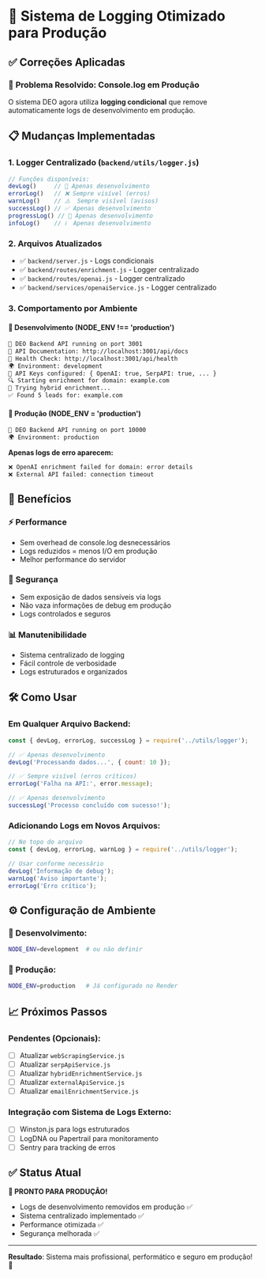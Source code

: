 # 🔧 Sistema de Logging Otimizado para Produção

## ✅ Correções Aplicadas

### 🚫 **Problema Resolvido: Console.log em Produção**

O sistema DEO agora utiliza **logging condicional** que remove automaticamente logs de desenvolvimento em produção.

## 📋 **Mudanças Implementadas**

### 1. **Logger Centralizado** (`backend/utils/logger.js`)
```javascript
// Funções disponíveis:
devLog()     // 🔧 Apenas desenvolvimento
errorLog()   // ❌ Sempre visível (erros)
warnLog()    // ⚠️  Sempre visível (avisos)
successLog() // ✅ Apenas desenvolvimento
progressLog() // 🔄 Apenas desenvolvimento
infoLog()    // ℹ️  Apenas desenvolvimento
```

### 2. **Arquivos Atualizados**
- ✅ `backend/server.js` - Logs condicionais
- ✅ `backend/routes/enrichment.js` - Logger centralizado
- ✅ `backend/routes/openai.js` - Logger centralizado
- ✅ `backend/services/openaiService.js` - Logger centralizado

### 3. **Comportamento por Ambiente**

#### 🔧 **Desenvolvimento** (NODE_ENV !== 'production')
```bash
🚀 DEO Backend API running on port 3001
📖 API Documentation: http://localhost:3001/api/docs
🏥 Health Check: http://localhost:3001/api/health
🌍 Environment: development
🔑 API Keys configured: { OpenAI: true, SerpAPI: true, ... }
🔍 Starting enrichment for domain: example.com
🔄 Trying hybrid enrichment...
✅ Found 5 leads for: example.com
```

#### 🚀 **Produção** (NODE_ENV = 'production')
```bash
🚀 DEO Backend API running on port 10000
🌍 Environment: production
```

**Apenas logs de erro aparecem:**
```bash
❌ OpenAI enrichment failed for domain: error details
❌ External API failed: connection timeout
```

## 🎯 **Benefícios**

### ⚡ **Performance**
- Sem overhead de console.log desnecessários
- Logs reduzidos = menos I/O em produção
- Melhor performance do servidor

### 🔐 **Segurança**
- Sem exposição de dados sensíveis via logs
- Não vaza informações de debug em produção
- Logs controlados e seguros

### 📊 **Manutenibilidade**
- Sistema centralizado de logging
- Fácil controle de verbosidade
- Logs estruturados e organizados

## 🛠️ **Como Usar**

### Em Qualquer Arquivo Backend:
```javascript
const { devLog, errorLog, successLog } = require('../utils/logger');

// ✅ Apenas desenvolvimento
devLog('Processando dados...', { count: 10 });

// ✅ Sempre visível (erros críticos)
errorLog('Falha na API:', error.message);

// ✅ Apenas desenvolvimento  
successLog('Processo concluído com sucesso!');
```

### Adicionando Logs em Novos Arquivos:
```javascript
// No topo do arquivo
const { devLog, errorLog, warnLog } = require('../utils/logger');

// Usar conforme necessário
devLog('Informação de debug');
warnLog('Aviso importante');
errorLog('Erro crítico');
```

## ⚙️ **Configuração de Ambiente**

### 🔧 Desenvolvimento:
```bash
NODE_ENV=development  # ou não definir
```

### 🚀 Produção:
```bash
NODE_ENV=production   # Já configurado no Render
```

## 📈 **Próximos Passos**

### Pendentes (Opcionais):
- [ ] Atualizar `webScrapingService.js` 
- [ ] Atualizar `serpApiService.js`
- [ ] Atualizar `hybridEnrichmentService.js`
- [ ] Atualizar `externalApiService.js`
- [ ] Atualizar `emailEnrichmentService.js`

### Integração com Sistema de Logs Externo:
- [ ] Winston.js para logs estruturados
- [ ] LogDNA ou Papertrail para monitoramento
- [ ] Sentry para tracking de erros

## ✅ **Status Atual**

**🎯 PRONTO PARA PRODUÇÃO!**

- Logs de desenvolvimento removidos em produção ✅
- Sistema centralizado implementado ✅
- Performance otimizada ✅
- Segurança melhorada ✅

---

**Resultado**: Sistema mais profissional, performático e seguro em produção! 🚀 
